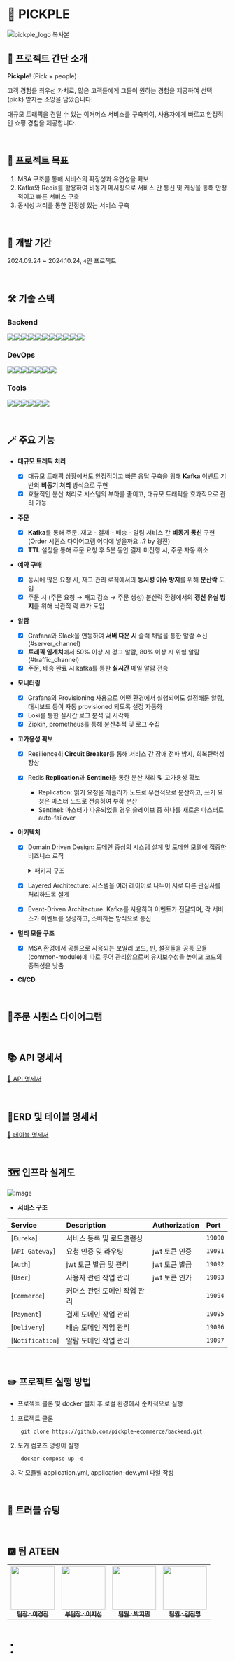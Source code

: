 🥦 PICKPLE
=============
![pickple_logo 복사본](https://github.com/user-attachments/assets/34bb530d-d258-4836-ab36-5830ce1525f8)

## 📢 프로젝트 간단 소개
**Pickple**! (Pick + people)

고객 경험을 최우선 가치로, 많은 고객들에게 그들이 원하는 경험을 제공하여 선택(pick) 받자는 소망을 담았습니다.

대규모 트래픽을 견딜 수 있는 이커머스 서비스를 구축하여, 사용자에게 빠르고 안정적인 쇼핑 경험을 제공합니다.

<br>

## 🎯 프로젝트 목표

1. MSA 구조를 통해 서비스의 확장성과 유연성을 확보 
2. Kafka와 Redis를 활용하여 비동기 메시징으로 서비스 간 통신 및 캐싱을 통해 안정적이고 빠른 서비스 구축
3. 동시성 처리를 통한 안정성 있는 서비스 구축

<br>

## 📆 개발 기간
2024.09.24 ~ 2024.10.24, `4`인 프로젝트

<br>

## 🛠️ 기술 스택

### Backend
<img src="https://img.shields.io/badge/JAVA-007396?style=for-the-badge&logo=java&logoColor=white"><img src="https://img.shields.io/badge/Spring-6DB33F?style=for-the-badge&logo=Spring&logoColor=white"><img src="https://img.shields.io/badge/POSTGRESQL-4169E1?style=for-the-badge&logo=postgresql&logoColor=white"><img src="https://img.shields.io/badge/MONGODB-47A248?style=for-the-badge&logo=mongodb&logoColor=white"><img src="https://img.shields.io/badge/REDIS-FF4438?style=for-the-badge&logo=redis&logoColor=white"><img src="https://img.shields.io/badge/apachekafka-231F20?style=for-the-badge&logo=apachekafka&logoColor=white"><img src="https://img.shields.io/badge/Gradle-02303A?style=for-the-badge&logo=gradle&logoColor=white"><img src="https://img.shields.io/badge/springsecurity-6DB33F?style=for-the-badge&logo=springsecurity&logoColor=white"><img src="https://img.shields.io/badge/jsonwebtokens-000000?style=for-the-badge&logo=jsonwebtokens&logoColor=white"><img src="https://img.shields.io/badge/springDataJPA-90E59A?style=for-the-badge&logo=springboot&logoColor=white"><img src="https://img.shields.io/badge/JUnit5-FB4F14?style=for-the-badge&logo=JUnit5&logoColor=white">


### DevOps
<img src="https://img.shields.io/badge/amazonec2-FF9900?style=for-the-badge&logo=amazonec2&logoColor=white"><img src="https://img.shields.io/badge/amazonrds-527FFF?style=for-the-badge&logo=amazonrds&logoColor=white"><img src="https://img.shields.io/badge/docker-2496ED?style=for-the-badge&logo=docker&logoColor=white"><img src="https://img.shields.io/badge/githubactions-2088FF?style=for-the-badge&logo=githubactions&logoColor=white"><img src="https://img.shields.io/badge/apachejmeter-D22128?style=for-the-badge&logo=apachejmeter&logoColor=white"><img src="https://img.shields.io/badge/prometheus-E6522C?style=for-the-badge&logo=prometheus&logoColor=white"><img src="https://img.shields.io/badge/grafana-F46800?style=for-the-badge&logo=grafana&logoColor=white">


### Tools
<img src="https://img.shields.io/badge/git-F05032?style=for-the-badge&logo=git&logoColor=white"><img src="https://img.shields.io/badge/github-181717?style=for-the-badge&logo=github&logoColor=white"><img src="https://img.shields.io/badge/postman-FF6C37?style=for-the-badge&logo=postman&logoColor=white"><img src="https://img.shields.io/badge/intellijidea-000000?style=for-the-badge&logo=intellijidea&logoColor=white"><img src="https://img.shields.io/badge/slack-4A154B?style=for-the-badge&logo=slack&logoColor=white"><img src="https://img.shields.io/badge/notion-000000?style=for-the-badge&logo=notion&logoColor=white">

<br>

## 🪄 주요 기능

* **대규모 트래픽 처리**

  - [x] 대규모 트래픽 상황에서도 안정적이고 빠른 응답 구축을 위해 **Kafka** 이벤트 기반의 **비동기 처리** 방식으로 구현
  - [x] 효율적인 분산 처리로 시스템의 부하를 줄이고, 대규모 트래픽을 효과적으로 관리 가능

* **주문**

  - [x] **Kafka**를 통해 주문, 재고 - 결제 - 배송 - 알림 서비스 간 **비동기 통신** 구현 (Order 시퀀스 다이어그램 어디에 넣을까요 ..? by 경진)  
  - [x] **TTL** 설정을 통해 주문 요청 후 5분 동안 결제 미진행 시, 주문 자동 취소

* **예약 구매**

  - [x] 동시에 많은 요청 시, 재고 관리 로직에서의 **동시성 이슈 방지**를 위해 **분산락** 도입
  - [x] 주문 시 (주문 요청 → 재고 감소 → 주문 생성) 분산락 환경에서의 **갱신 유실 방지**를 위해 낙관적 락 추가 도입

* **알람**

  - [x] Grafana와 Slack을 연동하여 **서버 다운 시** 슬랙 채널을 통한 알람 수신 (#server_channel)
  - [x] **트래픽 임계치**에서 50% 이상 시 경고 알람, 80% 이상 시 위험 알람 (#traffic_channel)
  - [x] 주문, 배송 완료 시 kafka를 통한 **실시간** 메일 알람 전송

* **모니터링**

  - [x] Grafana의 Provisioning 사용으로 어떤 환경에서 실행되어도 설정해둔 알람, 대시보드 등이 자동 provisioned 되도록 설정 자동화
  - [x] Loki를 통한 실시간 로그 분석 및 시각화
  - [x] Zipkin, prometheus를 통해 분산추적 및 로그 수집

* **고가용성 확보**

  - [x] Resilience4j **Circuit Breaker**를 통해 서비스 간 장애 전파 방지, 회복탄력성 향상
  - [x] Redis **Replication**과 **Sentinel**을 통한 분산 처리 및 고가용성 확보
  
     - Replication:  읽기 요청을 레플리카 노드로 우선적으로 분산하고, 쓰기 요청은 마스터 노드로 전송하여 부하 분산
     - Sentinel: 마스터가 다운되었을 경우 슬레이브 중 하나를 새로운 마스터로 auto-failover

* **아키텍처**
  - [x] Domain Driven Design: 도메인 중심의 시스템 설계 및 도메인 모델에 집중한 비즈니스 로직
      <details><summary> 패키지 구조</summary>
        
        ```java
        com.pickple.commerce-service
        ├── application
        │   ├── dto  
        │   │   ├── OrderCreateResponseDto.java
        │   │   └── OrderResponseDto.java
        │   ├── service
        │       └── OrderService.java
        ├── domain
        │   ├── model
        │   │   ├── Order.java
        │   │   ├── OrderDetail.java
        │   │   └── OrderStatus.java
        │   └── repository
        │       └── OrderRepository.java
        ├── exception
        │   ├── CommerceErrorCode.java
        │   ├── CommerceExceptionHandler.java
        │   └── CustomException.java
        ├── infrastructure
        │   ├── configuration
        │   │   ├── AuditAwareImpl.java
        │   │   ├── JpaConfig.java
        │   │   └── SecurityConfig.java
        │   ├── feign
        │   │   ├── DeliveryClient.java
        │   │   ├── PaymentClient.java
        │   │   └── dto
        │   │       ├── DeliveryClientDto.java
        │   │       └── PaymentClientDto.java
        │   ├── messaging
        │   │   ├── OrderEventService.java
        │   │   └── OrderMessagingProducerService.java
        │   └── security
        │       └── CustomPreAuthFilter.java
        ├── presentation
        │   ├── controller
        │   │   └── OrderController.java
        │   └── request
        │       └── OrderCreateRequestDto.java
        ```
        </details>
        
  - [x] Layered Architecture: 시스템을 여러 레이어로 나누어 서로 다른 관심사를 처리하도록 설계
  - [x] Event-Driven Architecture: Kafka를 사용하여 이벤트가 전달되며, 각 서비스가 이벤트를 생성하고, 소비하는 방식으로 통신

* **멀티 모듈 구조**
  - [x] MSA 환경에서 공통으로 사용되는 보일러 코드, 빈, 설정들을 공통 모듈(common-module)에 따로 두어 관리함으로써 유지보수성을 높이고 코드의 중복성을 낮춤

* **CI/CD**

<br>

## 📃주문 시퀀스 다이어그램

<br>

## 📚 API 명세서

[🔗 API 명세서]()   

<br>

## 🧩ERD 및 테이블 명세서

[🔗 테이블 명세서]()

<br>


## 🗺️ 인프라 설계도

![image](https://github.com/user-attachments/assets/2cb9c935-d668-4eff-8062-b829010212d7)
<br>
- **서비스 구조**
  
| Service	             | Description	    | Authorization	 | Port   |
|:---------------------|:----------------|:---------------|:-------|
| [`Eureka`]           | 서비스 등록 및 로드밸런싱|       | `19090` |
| [`API Gateway`]      | 요청 인증 및 라우팅     | jwt 토큰 인증      | `19091` |
| [`Auth`]             | jwt 토큰 발급 및 관리     | jwt 토큰 발급      | `19092` |
| [`User`]             | 사용자 관련 작업 관리   | jwt 토큰 인가      | `19093` |
| [`Commerce`]         | 커머스 관련 도메인 작업 관리   |                | `19094` |
| [`Payment`]          | 결제 도메인 작업 관리    |                | `19095` |
| [`Delivery`]         | 배송 도메인 작업 관리 |                | `19096` |
| [`Notification`]     | 알람 도메인 작업 관리    |                | `19097` |

<br>

## ✏️ 프로젝트 실행 방법
- 프로젝트 클론 및 docker 설치 후 로컬 환경에서 순차적으로 실행
1. 프로젝트 클론

   ```
    git clone https://github.com/pickple-ecommerce/backend.git
    ```


2. 도커 컴포즈 명령어 실행

   ```
    docker-compose up -d
   ```

3. 각 모듈별 application.yml, application-dev.yml 파일 작성

<br>

## 🚧 트러블 슈팅

<br>

## 🅰️ 팀 ATEEN
<table>
  <tbody>
    <tr>
      <td align="center"><a href="https://github.com/kyungjinleelee"><img src="https://github.com/kyungjinleelee.png" width="100px;" alt=""/><br /><sub><b>팀장 : 이경진 </b></sub></a><br /></td>
      <td align="center"><a href="https://github.com/easyxun"><img src="https://github.com/easyxun.png" width="100px;" alt=""/><br /><sub><b>부팀장 : 이지선 </b></sub></a><br /></td>
      <td align="center"><a href="https://github.com/MeGuuuun"><img src="https://github.com/MeGuuuun.png" width="100px;" alt=""/><br /><sub><b>팀원 : 박지민 </b></sub></a><br /></td>
      <td align="center"><a href="https://github.com/kimjinmyeong"><img src="https://github.com/kimjinmyeong.png" width="100px;" alt=""/><br /><sub><b>팀원 : 김진명 </b></sub></a><br /></td>
    </tr>
  </tbody>
</table>

<br>

*
*
